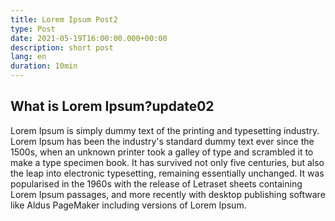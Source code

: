 ```yaml
---
title: Lorem Ipsum Post2
type: Post
date: 2021-05-19T16:00:00.000+00:00
description: short post
lang: en
duration: 10min
---
```


## What is Lorem Ipsum?update02

Lorem Ipsum is simply dummy text of the printing and typesetting industry. Lorem Ipsum has been the industry's standard dummy text ever since the 1500s, when an unknown printer took a galley of type and scrambled it to make a type specimen book. It has survived not only five centuries, but also the leap into electronic typesetting, remaining essentially unchanged. It was popularised in the 1960s with the release of Letraset sheets containing Lorem Ipsum passages, and more recently with desktop publishing software like Aldus PageMaker including versions of Lorem Ipsum.
